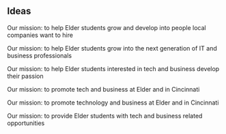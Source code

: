 ## Ideas

Our mission: to help Elder students grow and develop into people local companies want to hire

Our mission: to help Elder students grow into the next generation of IT and business professionals

Our mission: to help Elder students interested in tech and business develop their passion

Our mission: to promote tech and business at Elder and in Cincinnati

Our mission: to promote technology and business at Elder and in Cincinnati

Our mission: to provide Elder students with tech and business related opportunities
